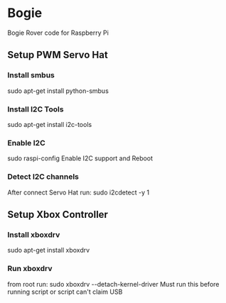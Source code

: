 # Bogie
Bogie Rover code for Raspberry Pi

## Setup PWM Servo Hat

### Install smbus
sudo apt-get install python-smbus

### Install I2C Tools 
sudo apt-get install i2c-tools

### Enable I2C
sudo raspi-config
Enable I2C support and Reboot

### Detect I2C channels
After connect Servo Hat run:
sudo i2cdetect -y 1

## Setup Xbox Controller

### Install xboxdrv
sudo apt-get install xboxdrv

### Run xboxdrv
from root run:
sudo xboxdrv --detach-kernel-driver
Must run this before running script or script can't claim USB


